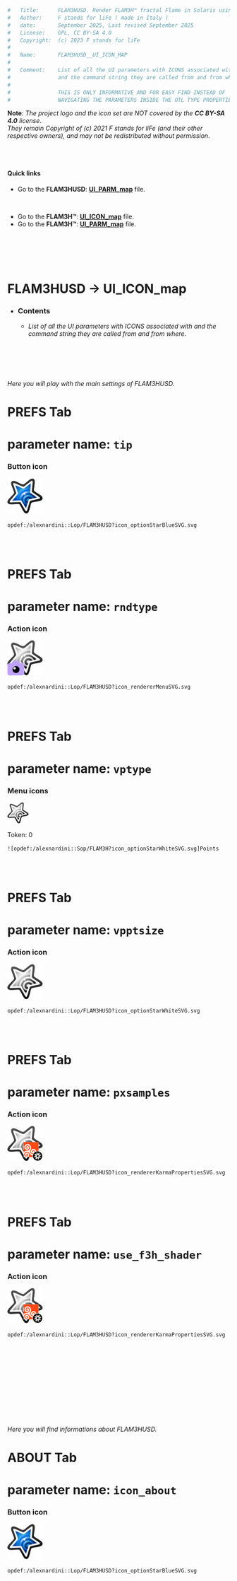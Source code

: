 ```python
#   Title:      FLAM3HUSD. Render FLAM3H™ fractal Flame in Solaris using Karma: UI ICON MAP
#   Author:     F stands for liFe ( made in Italy )
#   date:       September 2025, Last revised September 2025
#   License:    GPL, CC BY-SA 4.0
#   Copyright:  (c) 2023 F stands for liFe
#
#   Name:       FLAM3HUSD__UI_ICON_MAP
#
#   Comment:    List of all the UI parameters with ICONS associated with
#               and the command string they are called from and from where.
#
#               THIS IS ONLY INFORMATIVE AND FOR EASY FIND INSTEAD OF
#               NAVIGATING THE PARAMETERS INSIDE THE OTL TYPE PROPERTIES WINDOW.
```
**Note**: _The project logo and the icon set are NOT covered by the **CC BY-SA 4.0** license_.</br>
_They remain Copyright of (c) 2021 F stands for liFe (and their other respective owners), and may not be redistributed without permission_.

</br>
</br>

#### Quick links

- Go to the **FLAM3HUSD**: [**UI_PARM_map**](py_flam3usd__UI_PARM_map.md) file.

</br>

- Go to the **FLAM3H™**: [**UI_ICON_map**](FLAM3H__UI_ICON_map.md) file.
- Go to the **FLAM3H™**: [**UI_PARM_map**](py_flam3__UI_PARM_map.md) file.
<br>
<br>
<br>
<br>

# FLAM3HUSD -> UI_ICON_map
- ### Contents
    - _List of all the UI parameters with ICONS associated with and the command string they are called from and from where_.

<br>
<br>
<br>
<br>

_Here you will play with the main settings of FLAM3HUSD._

# PREFS Tab
# parameter name:    `tip`
### Button icon
<p align="left"><img width="80" height="80" src="../icons/icon_optionStarBlueSVG.svg" /></p>

```
opdef:/alexnardini::Lop/FLAM3HUSD?icon_optionStarBlueSVG.svg
```

</br>
</br>

# PREFS Tab
# parameter name:    `rndtype`
### Action icon
<p align="left"><img width="80" height="80" src="../icons/icon_rendererMenuSVG.svg" /></p>

```
opdef:/alexnardini::Lop/FLAM3HUSD?icon_rendererMenuSVG.svg
```

</br>
</br>

# PREFS Tab
# parameter name:    `vptype`
### Menu icons
<p align="left"><img width="48" height="48" src="../icons/icon_optionStarWhiteSVG.svg" /></p>
Token: 0

```
![opdef:/alexnardini::Sop/FLAM3H?icon_optionStarWhiteSVG.svg]Points                          
```

</br>
</br>

# PREFS Tab
# parameter name:    `vpptsize`
### Action icon
<p align="left"><img width="80" height="80" src="../icons/icon_optionStarWhiteSVG.svg" /></p>

```
opdef:/alexnardini::Lop/FLAM3HUSD?icon_optionStarWhiteSVG.svg
```

</br>
</br>

# PREFS Tab
# parameter name:    `pxsamples`
### Action icon
<p align="left"><img width="80" height="80" src="../icons/icon_rendererKarmaPropertiesSVG.svg" /></p>

```
opdef:/alexnardini::Lop/FLAM3HUSD?icon_rendererKarmaPropertiesSVG.svg
```

</br>
</br>

# PREFS Tab
# parameter name:    `use_f3h_shader`
### Action icon
<p align="left"><img width="80" height="80" src="../icons/icon_rendererKarmaPropertiesSVG.svg" /></p>

```
opdef:/alexnardini::Lop/FLAM3HUSD?icon_rendererKarmaPropertiesSVG.svg
```

<br>
<br>
<br>
<br>
<br>
<br>
<br>
<br>
<br>
<br>


_Here you will find informations about FLAM3HUSD._

# ABOUT Tab
# parameter name:    `icon_about`
### Button icon
<p align="left"><img width="80" height="80" src="../icons/icon_optionStarBlueSVG.svg" /></p>

```
opdef:/alexnardini::Lop/FLAM3HUSD?icon_optionStarBlueSVG.svg
```
